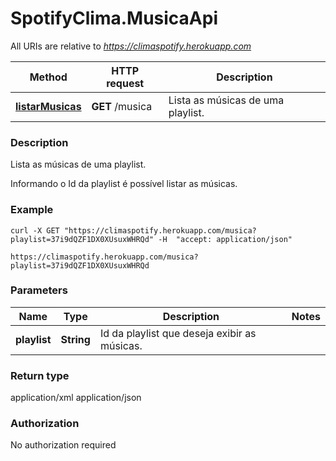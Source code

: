 # SpotifyClima.MusicaApi

All URIs are relative to *https://climaspotify.herokuapp.com*

Method | HTTP request | Description
------------- | ------------- | -------------
[**listarMusicas**](MusicaApi.md#listarMusicas) | **GET** /musica | Lista as músicas de uma playlist.

### Description

Lista as músicas de uma playlist.

Informando o Id da playlist é possível listar as músicas.

### Example

```
curl -X GET "https://climaspotify.herokuapp.com/musica?playlist=37i9dQZF1DX0XUsuxWHRQd" -H  "accept: application/json"
```

```
https://climaspotify.herokuapp.com/musica?playlist=37i9dQZF1DX0XUsuxWHRQd
```

### Parameters

Name | Type | Description  | Notes
------------- | ------------- | ------------- | -------------
 **playlist** | **String**| Id da playlist que deseja exibir as músicas. | 

### Return type

application/xml
application/json

### Authorization

No authorization required